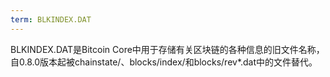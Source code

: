```yaml
---
term: BLKINDEX.DAT
---
```


BLKINDEX.DAT是Bitcoin Core中用于存储有关区块链的各种信息的旧文件名称，自0.8.0版本起被chainstate/、blocks/index/和blocks/rev*.dat中的文件替代。